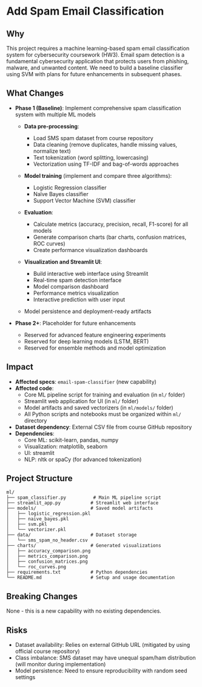 # Add Spam Email Classification

## Why
This project requires a machine learning-based spam email classification system for cybersecurity coursework (HW3). Email spam detection is a fundamental cybersecurity application that protects users from phishing, malware, and unwanted content. We need to build a baseline classifier using SVM with plans for future enhancements in subsequent phases.

## What Changes
- **Phase 1 (Baseline)**: Implement comprehensive spam classification system with multiple ML models
  - **Data pre-processing**: 
    - Load SMS spam dataset from course repository
    - Data cleaning (remove duplicates, handle missing values, normalize text)
    - Text tokenization (word splitting, lowercasing)
    - Vectorization using TF-IDF and bag-of-words approaches
  
  - **Model training** (implement and compare three algorithms):
    - Logistic Regression classifier
    - Naïve Bayes classifier
    - Support Vector Machine (SVM) classifier
  
  - **Evaluation**:
    - Calculate metrics (accuracy, precision, recall, F1-score) for all models
    - Generate comparison charts (bar charts, confusion matrices, ROC curves)
    - Create performance visualization dashboards
  
  - **Visualization and Streamlit UI**:
    - Build interactive web interface using Streamlit
    - Real-time spam detection interface
    - Model comparison dashboard
    - Performance metrics visualization
    - Interactive prediction with user input
  
  - Model persistence and deployment-ready artifacts

- **Phase 2+**: Placeholder for future enhancements
  - Reserved for advanced feature engineering experiments
  - Reserved for deep learning models (LSTM, BERT)
  - Reserved for ensemble methods and model optimization

## Impact
- **Affected specs**: `email-spam-classifier` (new capability)
- **Affected code**: 
  - Core ML pipeline script for training and evaluation (in `ml/` folder)
  - Streamlit web application for UI (in `ml/` folder)
  - Model artifacts and saved vectorizers (in `ml/models/` folder)
  - All Python scripts and notebooks must be organized within `ml/` directory
- **Dataset dependency**: External CSV file from course GitHub repository
- **Dependencies**: 
  - Core ML: scikit-learn, pandas, numpy
  - Visualization: matplotlib, seaborn
  - UI: streamlit
  - NLP: nltk or spaCy (for advanced tokenization)

## Project Structure
```
ml/
├── spam_classifier.py          # Main ML pipeline script
├── streamlit_app.py           # Streamlit web interface
├── models/                    # Saved model artifacts
│   ├── logistic_regression.pkl
│   ├── naive_bayes.pkl
│   ├── svm.pkl
│   └── vectorizer.pkl
├── data/                      # Dataset storage
│   └── sms_spam_no_header.csv
├── charts/                    # Generated visualizations
│   ├── accuracy_comparison.png
│   ├── metrics_comparison.png
│   ├── confusion_matrices.png
│   └── roc_curves.png
├── requirements.txt           # Python dependencies
└── README.md                  # Setup and usage documentation
```

## Breaking Changes
None - this is a new capability with no existing dependencies.

## Risks
- Dataset availability: Relies on external GitHub URL (mitigated by using official course repository)
- Class imbalance: SMS dataset may have unequal spam/ham distribution (will monitor during implementation)
- Model persistence: Need to ensure reproducibility with random seed settings
